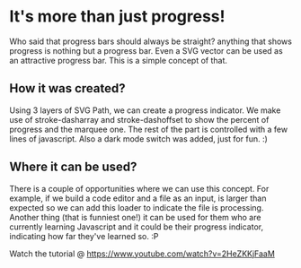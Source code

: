 # It's more than just progress!
Who said that progress bars should always be straight? anything that shows progress is nothing but a progress bar. Even a SVG vector can be used as an attractive progress bar. This is a simple concept of that.

## How it was created?
Using 3 layers of SVG Path, we can create a progress indicator. We make use of stroke-dasharray and stroke-dashoffset to show the percent of progress and the marquee one. The rest of the part is controlled with a few lines of javascript. Also a dark mode switch was added, just for fun. :)

## Where it can be used?
There is a couple of opportunities where we can use this concept. For example, if we build a code editor and a file as an input, is larger than expected so we can add this loader to indicate the file is processing. Another thing (that is funniest one!) it can be used for them who are currently learning Javascript and it could be their progress indicator, indicating how far they've learned so. :P

Watch the tutorial @ https://www.youtube.com/watch?v=2HeZKKjFaaM
